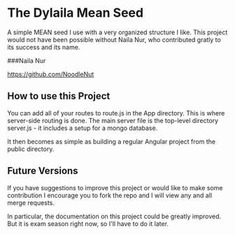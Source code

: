 # The Dylaila Mean Seed

A simple MEAN seed I use with a very organized structure I like. This project would not have been possible without Naila Nur, who contributed gratly to its success and its name.

###Naila Nur

https://github.com/NoodleNut

## How to use this Project

You can add all of your routes to route.js in the App directory. This is where server-side routing is done.
The main server file is the top-level directory server.js - it includes a setup for a mongo database.

It then becomes as simple as building a regular Angular project from the public directory.

## Future Versions

If you have suggestions to improve this project or would like to make some contribution I encourage you to fork the repo and I will view any and all merge requests.

In particular, the documentation on this project could be greatly improved. But it is exam season right now, so I'll have to do it later.